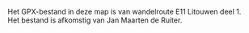 Het GPX-bestand in deze map is van wandelroute E11 Litouwen deel 1.   
Het bestand is afkomstig van Jan Maarten de Ruiter.